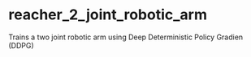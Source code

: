 # reacher_2_joint_robotic_arm
Trains a two joint robotic arm using Deep Deterministic Policy Gradien (DDPG)
